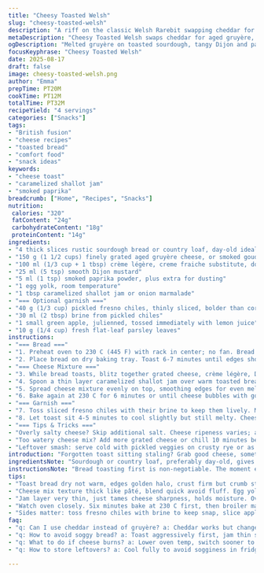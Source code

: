 ```yaml
---
title: "Cheesy Toasted Welsh"
slug: "cheesy-toasted-welsh"
description: "A riff on the classic Welsh Rarebit swapping cheddar for aged gruyère and crème fraîche for crème légère for a lighter touch. Toasted sourdough base gets smeared with caramelized shallot jam, then piled with a tangy cheese mix enriched with Dijon and a hint of smoky paprika. Quick broil melts the cheese bubbling hot, browned edges whispering 'come eat me.' Served with a crisp bite of pickled fresno chiles plus tart green apple slices tossed in lemon juice. Bold flavors, creamy texture, sharp tang, and crunchy finish. No salt needed, the cheese pulls enough. Simple but layered. Timing flexible by watch and slide of spatula under melty cheese. Adds a warm smoke aroma you won’t forget. Great for late lunch, snack, or easy supper."
metaDescription: "Cheesy Toasted Welsh swaps cheddar for aged gruyère, caramelized shallot jam, smoky paprika, and pickled fresno chiles for sharp, creamy crunch in four servings."
ogDescription: "Melted gruyère on toasted sourdough, tangy Dijon and paprika, caramelized shallots, spicy pickled chiles, crisp green apple slices. Bold British fusion in minutes."
focusKeyphrase: "Cheesy Toasted Welsh"
date: 2025-08-17
draft: false
image: cheesy-toasted-welsh.png
author: "Emma"
prepTime: PT20M
cookTime: PT12M
totalTime: PT32M
recipeYield: "4 servings"
categories: ["Snacks"]
tags:
- "British fusion"
- "cheese recipes"
- "toasted bread"
- "comfort food"
- "snack ideas"
keywords:
- "cheese toast"
- "caramelized shallot jam"
- "smoked paprika"
breadcrumb: ["Home", "Recipes", "Snacks"]
nutrition: 
 calories: "320"
 fatContent: "24g"
 carbohydrateContent: "18g"
 proteinContent: "14g"
ingredients:
- "4 thick slices rustic sourdough bread or country loaf, day-old ideal"
- "150 g (1 1/2 cups) finely grated aged gruyère cheese, or smoked gouda"
- "100 ml (1/3 cup + 1 tbsp) crème légère, creme fraiche substitute, do not use heavy cream"
- "25 ml (5 tsp) smooth Dijon mustard"
- "5 ml (1 tsp) smoked paprika powder, plus extra for dusting"
- "1 egg yolk, room temperature"
- "1 tbsp caramelized shallot jam or onion marmalade"
- "=== Optional garnish ==="
- "40 g (1/3 cup) pickled fresno chiles, thinly sliced, bolder than cornichons"
- "30 ml (2 tbsp) brine from pickled chiles"
- "1 small green apple, julienned, tossed immediately with lemon juice"
- "10 g (1/4 cup) fresh flat-leaf parsley leaves"
instructions:
- "=== Bread ==="
- "1. Preheat oven to 230 C (445 F) with rack in center; no fan. Bread must toast over direct heat, not just warm. Get it dry and slightly crunchy before cheese topping."
- "2. Place bread on dry baking tray. Toast 6-7 minutes until edges show golden haloes and under crust feels firm but not burnt. Watch closely, every oven varies."
- "=== Cheese Mixture ==="
- "3. While bread toasts, blitz together grated cheese, crème légère, Dijon, smoked paprika, egg yolk in food processor or with electric beaters. Should be creamy, thick but spreadable. Texture like dense pâté. The paprika adds subtle smoke, too much can overpower."
- "4. Spoon a thin layer caramelized shallot jam over warm toasted bread – why? The jam tames cheese sharpness and adds sweet moisture. Too much, and bread sogs or slips off. Exact thickness matters."
- "5. Spread cheese mixture evenly on top, smoothing edges for even melt. If too thick, it can puddle and burn; too thin, dry patches appear."
- "6. Bake again at 230 C for 6 minutes or until cheese bubbles with golden brown specs. Turn on broiler for last 2 minutes if cheese isn’t blistered and caramelized on top; watch close—cheese can easily burn."
- "=== Garnish ==="
- "7. Toss sliced fresno chiles with their brine to keep them lively. Mix sliced green apple with fresh lemon juice immediately to stop browning and add brightness. Add parsley leaves to scatter over finished toasts for freshness. The spicy tang cuts through richness."
- "8. Let toast sit 4-5 minutes to cool slightly but still melty. Cheese should soften under tongue but not slide unsettled. Slice into triangles or rectangles. Garnish. Serve immediately."
- "=== Tips & Tricks ==="
- "Overly salty cheese? Skip additional salt. Cheese ripeness varies; adjust Dijon down if gruyère extra sharp. Bread too fresh? Toast longer or crisp in pan first to avoid sogginess. Jam swaps: caramelized shallots or roasted onion jam work best for balanced sweetness, avoid store-bought onion chutney with added vinegar which can clash."
- "Too watery cheese mix? Add more grated cheese or chill 10 minutes before spreading. Different oven? Use visual clues, listen to crackle and fragrance of melting cheese to time correctly."
- "Leftover smash: serve cold with pickled veggies on crusty rye or as dip with crisps."
introduction: "Forgotten toast sitting staling? Grab good cheese, something sharp but melt-friendly. Gruyère or smoked gouda swap lets you play. Then that sharp bite of Dijon, splash of paprika cut through creaminess, powerful prep without fuss. I learned the jam is key - caramelized shallots, not sweet gloop from the store. That sticky bite ties the sharp cheese to the crunchy toast. Toast time just right, watch for golden edges, that first pop of aroma. Broiling last step? Essential so cheese blisters not just melts dull. Topped with spicy preserved chiles and sharp green apples, balance is key. If you wait too long to serve, cheese hardens. No knife knife scrape; you want silk cheese stretching as bite pulls away. A sandwich evolved, not just bread and cheese melted."
ingredientsNote: "Sourdough or country loaf, preferably day-old, gives a crust that crisps up without sogging under rich cheese. If you only have sandwich bread, toast extra long or dry pan fry first. Gruyère is melty, flavorful but not too sharp; smoked gouda brings more depth and sweetness, watch salt if swapping. Creme légère or light crème fraîche keeps richness low without breaking. Dijon mustard firms texture and layers flavor; pure mustard powder not recommended unless hydrated. Smoked paprika, subtle and deep, no imitations. Caramelized shallot jam is a revelation, homemade or top-shelf store-bought, better than marmalade because it’s less sweet, more savory-caramel notes. Pickled fresno chiles bring bright heat different from cornichons; preserve acidity and crunch. Green apple tossed immediately in lemon juice keeps fresh snap and avoids brown spots. Parsley adds fresh green hit to finish. Avoid heavy sugar or vinegar-rich condiments that fight cheese. Egg yolk binds cheese mix, helps glaze."
instructionsNote: "Bread toasting first is non-negotiable. The moment edges turn golden and crust firm means ready; crumb inside still soft but not doughy. Cheese mix texture must be thick enough to stay atop bread without sliding off but loose enough to spread smoothly. Rapid mixing helps, but avoid aerating with too much beating to keep dense melt. The layer of caramelized shallots on toast tempers cheese sharpness and prevents soggy bread; spread thin. Look for cheese bubbling aggressively, with tiny brown spots. If top still pale after 6 minutes baking, switch to broiler for 2 minutes max. Cheese can burn fast; watch. Let rest before slicing; hot cheese soft but still silky, not runny. Garnish with spicy and tart sides right before serving to avoid sogginess. A spatula test before serving: slide under edge of cheese, if it holds and pulls with melty stretch, you nailed it. If cheese peels easily and dry, you overcooked. Crust firm, cheese bubbly, toppings fresh balance out rich fat. No salt needed; cheese and mustard provide punch. Timing varies by equipment; rely on visual cues and aroma: smell toasted bread, hint of smoky paprika, cheesy melt. Sound is quiet, no hissing means no burning yet. This method avoids soggy bread traps common when cheese melts too soon on fresh bread. If you want savory twist, try swapping smoked paprika for garlic powder or add mustard powder. For cream alternative, whole milk yogurt strained thick subs fine but more tangy."
tips:
- "Toast bread dry not warm, edges golden halo, crust firm but crumb still soft. Too fresh? Toast longer or dry pan fry before topping. Soggy bread means jam too thick or cheese too wet."
- "Cheese mix texture thick like pâté, blend quick avoid fluff. Egg yolk binds, Dijon sharpens, paprika adds smoke but easy to overpower. Adjust mustard if gruyère sharp."
- "Jam layer very thin, just tames cheese sharpness, holds moisture. Overdo it, bread sogs or topping slips. Thin layer saves crust crisp and tight cheese melt."
- "Watch oven closely. Six minutes bake at 230 C first, then broiler max two minutes for blistered cheese top. Smell smoky paprika, hear quiet crackle, see golden specs. Burn fast if left unattended."
- "Sides matter: toss fresno chiles with brine to keep snap, slice apple and mix in lemon juice immediately or turns brown. Fresh parsley adds last green punch. No vinegar-rich sauces, fights cheese balance."
faq:
- "q: Can I use cheddar instead of gruyère? a: Cheddar works but changes sharpness and melt. Watch salt, can get salty quick. Texture shifts too; gouda is smoother alternative if gruyère not available."
- "q: How to avoid soggy bread? a: Toast aggressively first, jam thin spread. Cheese mix drains moisture if too loose. Overly wet cheese mix? Chill it 10 minutes then spread. Crisp base prevents slip."
- "q: What to do if cheese burns? a: Lower oven temp, switch sooner to broil and watch constantly. Burned cheese bitter. Timing varies by oven so visual and aroma cues help most. Have a tray underneath for quick removal."
- "q: How to store leftovers? a: Cool fully to avoid sogginess in fridge. Reheat in oven or dry pan for crisp crust. Microwave makes cheese rubbery, avoid if possible. Serve cold also tasty with pickled sides for contrast."

---
```


